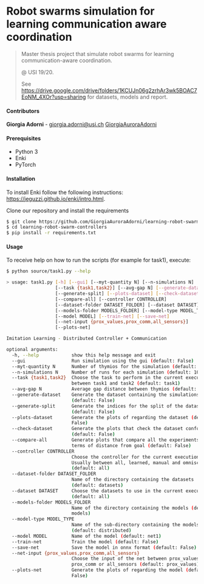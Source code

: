 # Robot swarms simulation for learning communication aware coordination
> Master thesis project that simulate robot swarms for learning communication-aware coordination. 
>
> @ USI 19/20.
>
> See <https://drive.google.com/drive/folders/1KCUJn06g2zrhAr3wk5BOAC7EoNM_4XOr?usp=sharing> for datasets, models and report.

#### Contributors

**Giorgia Adorni** - giorgia.adorni@usi.ch  [GiorgiaAuroraAdorni](https://github.com/GiorgiaAuroraAdorni)

#### Prerequisites

- Python 3
- Enki
- PyTorch

#### Installation

To install Enki follow the following instructions: https://jeguzzi.github.io/enki/intro.html.

Clone our repository and install the requirements

```sh
$ git clone https://github.com/GiorgiaAuroraAdorni/learning-robot-swarm-controllers
$ cd learning-robot-swarm-controllers
$ pip install -r requirements.txt
```

#### Usage

To receive help on how to run the scripts (for example for task1), execute:

```sh
$ python source/task1.py --help

> usage: task1.py [-h] [--gui] [--myt-quantity N] [--n-simulations N]
                  [--task {task1,task2}] [--avg-gap N] [--generate-dataset]
                  [--generate-split] [--plots-dataset] [--check-dataset]
                  [--compare-all] [--controller CONTROLLER]
                  [--dataset-folder DATASET_FOLDER] [--dataset DATASET]
                  [--models-folder MODELS_FOLDER] [--model-type MODEL_TYPE]
                  [--model MODEL] [--train-net] [--save-net]
                  [--net-input {prox_values,prox_comm,all_sensors}]
                  [--plots-net]

Imitation Learning - Distributed Controller + Communication

optional arguments:
  -h, --help            show this help message and exit
  --gui                 Run simulation using the gui (default: False)
  --myt-quantity N      Number of thymios for the simulation (default: 5)
  --n-simulations N     Number of runs for each simulation (default: 1000)
  --task {task1,task2}  Choose the task to perform in the current execution
                        between task1 and task2 (default: task1)
  --avg-gap N           Average gap distance between thymios (default: 8)
  --generate-dataset    Generate the dataset containing the simulations
                        (default: False)
  --generate-split      Generate the indices for the split of the dataset
                        (default: False)
  --plots-dataset       Generate the plots of regarding the dataset (default:
                        False)
  --check-dataset       Generate the plots that check the dataset conformity
                        (default: False)
  --compare-all         Generate plots that compare all the experiments in
                        terms of distance from goal (default: False)
  --controller CONTROLLER
                        Choose the controller for the current execution.
                        Usually between all, learned, manual and omniscient
                        (default: all)
  --dataset-folder DATASET_FOLDER
                        Name of the directory containing the datasets
                        (default: datasets)
  --dataset DATASET     Choose the datasets to use in the current execution
                        (default: all)
  --models-folder MODELS_FOLDER
                        Name of the directory containing the models (default:
                        models)
  --model-type MODEL_TYPE
                        Name of the sub-directory containing the models
                        (default: distributed)
  --model MODEL         Name of the model (default: net1)
  --train-net           Train the model (default: False)
  --save-net            Save the model in onnx format (default: False)
  --net-input {prox_values,prox_comm,all_sensors}
                        Choose the input of the net between prox_values,
                        prox_comm or all_sensors (default: prox_values)
  --plots-net           Generate the plots of regarding the model (default:
                        False)

```

